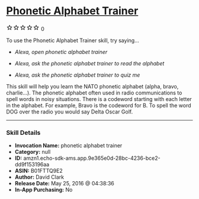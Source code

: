 # [Phonetic Alphabet Trainer](http://alexa.amazon.com/#skills/amzn1.echo-sdk-ams.app.9e365e0d-28bc-4236-bce2-dd9f153196aa)
![0 stars](../../images/ic_star_border_black_18dp_1x.png)![0 stars](../../images/ic_star_border_black_18dp_1x.png)![0 stars](../../images/ic_star_border_black_18dp_1x.png)![0 stars](../../images/ic_star_border_black_18dp_1x.png)![0 stars](../../images/ic_star_border_black_18dp_1x.png) 0

To use the Phonetic Alphabet Trainer skill, try saying...

* *Alexa, open phonetic alphabet trainer*

* *Alexa, ask the phonetic alphabet trainer to read the alphabet*

* *Alexa, ask the phonetic alphabet trainer to quiz me*

This skill will help you learn the NATO phonetic alphabet (alpha, bravo, charlie...). The phonetic alphabet often used in radio communications to spell words in noisy situations. There is a codeword starting with each letter in the alphabet. For example, Bravo is the codeword for B. To spell the word DOG over the radio you would say Delta Oscar Golf.

***

### Skill Details

* **Invocation Name:** phonetic alphabet trainer
* **Category:** null
* **ID:** amzn1.echo-sdk-ams.app.9e365e0d-28bc-4236-bce2-dd9f153196aa
* **ASIN:** B01FTTQ9E2
* **Author:** David Clark
* **Release Date:** May 25, 2016 @ 04:38:36
* **In-App Purchasing:** No
